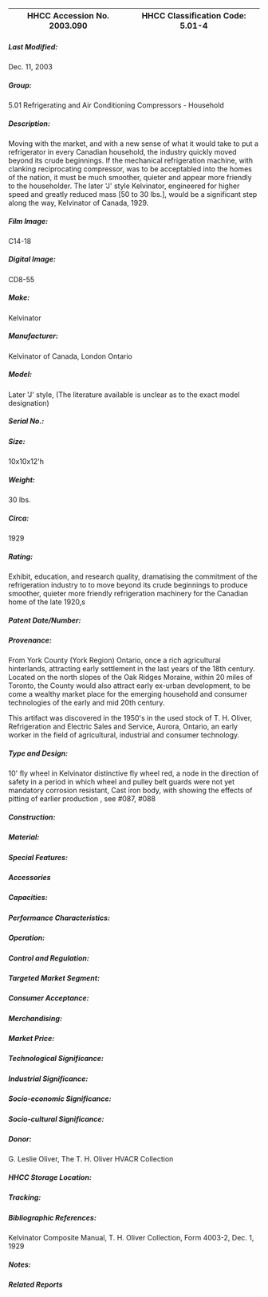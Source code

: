 | **HHCC Accession No. 2003.090** |**HHCC Classification Code:  5.01-4**|
| ----------- | ----------- |

##### Last Modified:
Dec. 11, 2003

##### Group:
5.01 Refrigerating and Air Conditioning Compressors - Household

##### Description:
Moving with the market, and with a new sense of what it would take to put a refrigerator in every Canadian household, the industry quickly moved beyond its crude beginnings. If the mechanical refrigeration machine, with clanking reciprocating compressor, was to be acceptabled into the homes of the nation, it must be much smoother, quieter and appear more friendly to the householder. The later 'J' style Kelvinator, engineered for higher speed and greatly reduced mass [50 to 30 lbs.], would be a significant step along the way,  Kelvinator of Canada, 1929.

##### Film Image:
C14-18

##### Digital Image:
CD8-55

##### Make:
Kelvinator

##### Manufacturer:
Kelvinator of Canada, London Ontario

##### Model:
Later 'J' style, 
(The literature available is unclear as to the exact model designation)

##### Serial No.:


##### Size:
10x10x12'h

##### Weight:
30 lbs.

##### Circa:
1929

##### Rating:
Exhibit, education, and research quality, dramatising the commitment of the refrigeration industry to to move beyond its crude beginnings to produce smoother, quieter more friendly refrigeration machinery for the Canadian home of the late 1920,s

##### Patent Date/Number:


##### Provenance:
From York County (York Region) Ontario, once a rich agricultural hinterlands, attracting early settlement in the last years of the 18th century. Located on the north slopes of the Oak Ridges Moraine, within 20 miles of Toronto, the County would also attract early ex-urban development, to be come a wealthy market place for the emerging household and consumer technologies of the early and mid 20th century. 

This artifact was discovered in the 1950's in the used stock of T. H. Oliver, Refrigeration and Electric Sales and Service, Aurora, Ontario, an early worker in the field of agricultural, industrial and consumer technology.

##### Type and Design:
10' fly wheel in Kelvinator distinctive fly wheel red, a node in the direction of safety in a period in which wheel and pulley belt guards were not yet mandatory
corrosion resistant, Cast iron body, with showing the effects of pitting of earlier production , see #087, #088

##### Construction:


##### Material:


##### Special Features:


##### Accessories


##### Capacities:


##### Performance Characteristics:


##### Operation:


##### Control and Regulation:


##### Targeted Market Segment:


##### Consumer Acceptance:


##### Merchandising:


##### Market Price:


##### Technological Significance:


##### Industrial Significance:


##### Socio-economic Significance:


##### Socio-cultural Significance:


##### Donor:
G. Leslie Oliver, The T. H. Oliver HVACR Collection

##### HHCC Storage Location:


##### Tracking:


##### Bibliographic References:
Kelvinator Composite Manual, T. H. Oliver Collection, Form 4003-2, Dec. 1, 1929

##### Notes:


##### Related Reports

